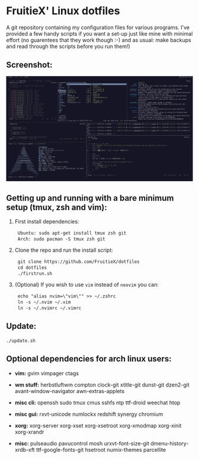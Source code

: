 FruitieX' Linux dotfiles
========================
A git repository containing my configuration files for various programs. I've
provided a few handy scripts if you want a set-up just like mine with minimal
effort (no guarentees that they work though :-) and as usual: make backups and
read through the scripts before you run them!)

Screenshot:
-----------
![Screenshot](/screenshot.png "Screenshot of config in action")

Getting up and running with a bare minimum setup (tmux, zsh and vim):
---------------------------------------------------------------------

1. First install dependencies:

        Ubuntu: sudo apt-get install tmux zsh git
        Arch: sudo pacman -S tmux zsh git

2. Clone the repo and run the install script:

        git clone https://github.com/FruitieX/dotfiles
        cd dotfiles
        ./firstrun.sh

3. (Optional) If you wish to use `vim` instead of `neovim` you can:

        echo "alias nvim=\"vim\"" >> ~/.zshrc
        ln -s ~/.nvim ~/.vim
        ln -s ~/.nvimrc ~/.vimrc

Update:
-------

    ./update.sh

Optional dependencies for arch linux users:
----------------------------------
* **vim:**
    gvim vimpager ctags

* **wm stuff:**
    herbstluftwm compton clock-git xtitle-git dunst-git dzen2-git avant-window-navigator awn-extras-applets

* **misc cli:**
    openssh sudo tmux cmus sshfs ntp ttf-droid weechat htop

* **misc gui:**
    rxvt-unicode numlockx redshift synergy chromium

* **xorg:**
    xorg-server xorg-xset xorg-xsetroot xorg-xmodmap xorg-xinit xorg-xrandr

* **misc:**
    pulseaudio pavucontrol mosh urxvt-font-size-git dmenu-history-xrdb-xft ttf-google-fonts-git hsetroot numix-themes parcellite
